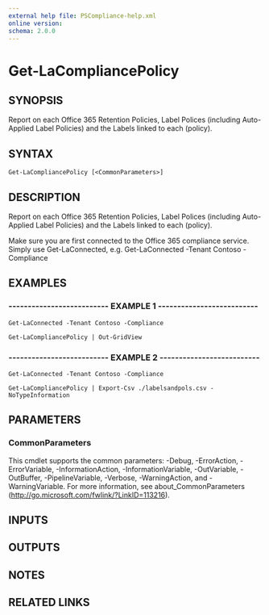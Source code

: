 ```yaml
---
external help file: PSCompliance-help.xml
online version: 
schema: 2.0.0
---
```


# Get-LaCompliancePolicy

## SYNOPSIS
Report on each Office 365 Retention Policies, Label Polices (including Auto-Applied Label Policies) and the Labels linked to each (policy).

## SYNTAX

```
Get-LaCompliancePolicy [<CommonParameters>]
```

## DESCRIPTION
Report on each Office 365 Retention Policies, Label Polices (including Auto-Applied Label Policies) and the Labels linked to each (policy).

Make sure you are first connected to the Office 365 compliance service. 
Simply use Get-LaConnected,  e.g.
Get-LaConnected -Tenant Contoso -Compliance

## EXAMPLES

### -------------------------- EXAMPLE 1 --------------------------
```
Get-LaConnected -Tenant Contoso -Compliance

Get-LaCompliancePolicy | Out-GridView
```

### -------------------------- EXAMPLE 2 --------------------------
```
Get-LaConnected -Tenant Contoso -Compliance

Get-LaCompliancePolicy | Export-Csv ./labelsandpols.csv -NoTypeInformation
```

## PARAMETERS

### CommonParameters
This cmdlet supports the common parameters: -Debug, -ErrorAction, -ErrorVariable, -InformationAction, -InformationVariable, -OutVariable, -OutBuffer, -PipelineVariable, -Verbose, -WarningAction, and -WarningVariable. For more information, see about_CommonParameters (http://go.microsoft.com/fwlink/?LinkID=113216).

## INPUTS

## OUTPUTS

## NOTES

## RELATED LINKS

